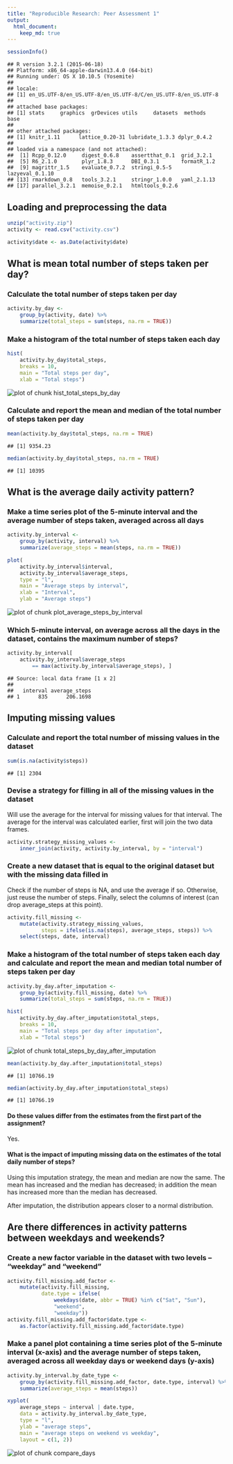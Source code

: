 ```yaml
---
title: "Reproducible Research: Peer Assessment 1"
output: 
  html_document:
    keep_md: true
---
```





```r
sessionInfo()
```

```
## R version 3.2.1 (2015-06-18)
## Platform: x86_64-apple-darwin13.4.0 (64-bit)
## Running under: OS X 10.10.5 (Yosemite)
## 
## locale:
## [1] en_US.UTF-8/en_US.UTF-8/en_US.UTF-8/C/en_US.UTF-8/en_US.UTF-8
## 
## attached base packages:
## [1] stats     graphics  grDevices utils     datasets  methods   base     
## 
## other attached packages:
## [1] knitr_1.11      lattice_0.20-31 lubridate_1.3.3 dplyr_0.4.2    
## 
## loaded via a namespace (and not attached):
##  [1] Rcpp_0.12.0     digest_0.6.8    assertthat_0.1  grid_3.2.1     
##  [5] R6_2.1.0        plyr_1.8.3      DBI_0.3.1       formatR_1.2    
##  [9] magrittr_1.5    evaluate_0.7.2  stringi_0.5-5   lazyeval_0.1.10
## [13] rmarkdown_0.8   tools_3.2.1     stringr_1.0.0   yaml_2.1.13    
## [17] parallel_3.2.1  memoise_0.2.1   htmltools_0.2.6
```

## Loading and preprocessing the data


```r
unzip("activity.zip")
activity <- read.csv("activity.csv")

activity$date <- as.Date(activity$date)
```

## What is mean total number of steps taken per day?

### Calculate the total number of steps taken per day


```r
activity.by_day <-
    group_by(activity, date) %>%
    summarize(total_steps = sum(steps, na.rm = TRUE))
```

### Make a histogram of the total number of steps taken each day


```r
hist(
    activity.by_day$total_steps,
    breaks = 10,
    main = "Total steps per day",
    xlab = "Total steps")
```

![plot of chunk hist_total_steps_by_day](figure/hist_total_steps_by_day-1.png) 

### Calculate and report the mean and median of the total number of steps taken per day


```r
mean(activity.by_day$total_steps, na.rm = TRUE)
```

```
## [1] 9354.23
```


```r
median(activity.by_day$total_steps, na.rm = TRUE)
```

```
## [1] 10395
```

## What is the average daily activity pattern?

### Make a time series plot of the 5-minute interval and the average number of steps taken, averaged across all days


```r
activity.by_interval <-
    group_by(activity, interval) %>%
    summarize(average_steps = mean(steps, na.rm = TRUE))

plot(
    activity.by_interval$interval,
    activity.by_interval$average_steps,
    type = "l",
    main = "Average steps by interval",
    xlab = "Interval",
    ylab = "Average steps")
```

![plot of chunk plot_average_steps_by_interval](figure/plot_average_steps_by_interval-1.png) 

### Which 5-minute interval, on average across all the days in the dataset, contains the maximum number of steps?


```r
activity.by_interval[
    activity.by_interval$average_steps
        == max(activity.by_interval$average_steps), ]
```

```
## Source: local data frame [1 x 2]
## 
##   interval average_steps
## 1      835      206.1698
```

## Imputing missing values

### Calculate and report the total number of missing values in the dataset


```r
sum(is.na(activity$steps))
```

```
## [1] 2304
```

### Devise a strategy for filling in all of the missing values in the dataset

Will use the average for the interval for missing values for that interval. The average for the interval was calculated earlier, first will join the two data frames.


```r
activity.strategy_missing_values <-
    inner_join(activity, activity.by_interval, by = "interval")
```

### Create a new dataset that is equal to the original dataset but with the missing data filled in

Check if the number of steps is NA, and use the average if so. Otherwise, just reuse the number of steps. Finally, select the columns of interest (can drop average_steps at this point).


```r
activity.fill_missing <-
    mutate(activity.strategy_missing_values,
           steps = ifelse(is.na(steps), average_steps, steps)) %>%
    select(steps, date, interval)
```

### Make a histogram of the total number of steps taken each day and calculate and report the mean and median total number of steps taken per day


```r
activity.by_day.after_imputation <-
    group_by(activity.fill_missing, date) %>%
    summarize(total_steps = sum(steps, na.rm = TRUE))

hist(
    activity.by_day.after_imputation$total_steps,
    breaks = 10,
    main = "Total steps per day after imputation",
    xlab = "Total steps")
```

![plot of chunk total_steps_by_day_after_imputation](figure/total_steps_by_day_after_imputation-1.png) 

```r
mean(activity.by_day.after_imputation$total_steps)
```

```
## [1] 10766.19
```

```r
median(activity.by_day.after_imputation$total_steps)
```

```
## [1] 10766.19
```

#### Do these values differ from the estimates from the first part of the assignment?

Yes.

#### What is the impact of imputing missing data on the estimates of the total daily number of steps?

Using this imputation strategy, the mean and median are now the same. The mean has increased and the median has decreased; in addition the mean has increased more than the median has decreased.

After imputation, the distribution appears closer to a normal distribution.

## Are there differences in activity patterns between weekdays and weekends?

### Create a new factor variable in the dataset with two levels – “weekday” and “weekend”


```r
activity.fill_missing.add_factor <-
    mutate(activity.fill_missing,
           date.type = ifelse(
               weekdays(date, abbr = TRUE) %in% c("Sat", "Sun"),
               "weekend",
               "weekday"))
activity.fill_missing.add_factor$date.type <-
    as.factor(activity.fill_missing.add_factor$date.type)
```

### Make a panel plot containing a time series plot of the 5-minute interval (x-axis) and the average number of steps taken, averaged across all weekday days or weekend days (y-axis)


```r
activity.by_interval.by_date_type <-
    group_by(activity.fill_missing.add_factor, date.type, interval) %>%
    summarize(average_steps = mean(steps))

xyplot(
    average_steps ~ interval | date.type,
    data = activity.by_interval.by_date_type,
    type = "l",
    ylab = "average steps",
    main = "average steps on weekend vs weekday",
    layout = c(1, 2))
```

![plot of chunk compare_days](figure/compare_days-1.png) 
